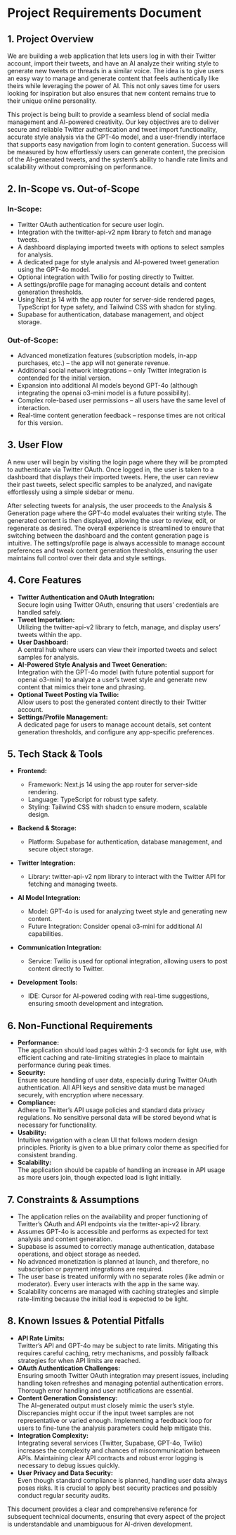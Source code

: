 # Project Requirements Document

## 1. Project Overview

We are building a web application that lets users log in with their Twitter account, import their tweets, and have an AI analyze their writing style to generate new tweets or threads in a similar voice. The idea is to give users an easy way to manage and generate content that feels authentically like theirs while leveraging the power of AI. This not only saves time for users looking for inspiration but also ensures that new content remains true to their unique online personality.

This project is being built to provide a seamless blend of social media management and AI-powered creativity. Our key objectives are to deliver secure and reliable Twitter authentication and tweet import functionality, accurate style analysis via the GPT-4o model, and a user-friendly interface that supports easy navigation from login to content generation. Success will be measured by how effortlessly users can generate content, the precision of the AI-generated tweets, and the system’s ability to handle rate limits and scalability without compromising on performance.

## 2. In-Scope vs. Out-of-Scope

### In-Scope:

*   Twitter OAuth authentication for secure user login.
*   Integration with the twitter-api-v2 npm library to fetch and manage tweets.
*   A dashboard displaying imported tweets with options to select samples for analysis.
*   A dedicated page for style analysis and AI-powered tweet generation using the GPT-4o model.
*   Optional integration with Twilio for posting directly to Twitter.
*   A settings/profile page for managing account details and content generation thresholds.
*   Using Next.js 14 with the app router for server-side rendered pages, TypeScript for type safety, and Tailwind CSS with shadcn for styling.
*   Supabase for authentication, database management, and object storage.

### Out-of-Scope:

*   Advanced monetization features (subscription models, in-app purchases, etc.) – the app will not generate revenue.
*   Additional social network integrations – only Twitter integration is contended for the initial version.
*   Expansion into additional AI models beyond GPT-4o (although integrating the openai o3-mini model is a future possibility).
*   Complex role-based user permissions – all users have the same level of interaction.
*   Real-time content generation feedback – response times are not critical for this version.

## 3. User Flow

A new user will begin by visiting the login page where they will be prompted to authenticate via Twitter OAuth. Once logged in, the user is taken to a dashboard that displays their imported tweets. Here, the user can review their past tweets, select specific samples to be analyzed, and navigate effortlessly using a simple sidebar or menu.

After selecting tweets for analysis, the user proceeds to the Analysis & Generation page where the GPT-4o model evaluates their writing style. The generated content is then displayed, allowing the user to review, edit, or regenerate as desired. The overall experience is streamlined to ensure that switching between the dashboard and the content generation page is intuitive. The settings/profile page is always accessible to manage account preferences and tweak content generation thresholds, ensuring the user maintains full control over their data and style settings.

## 4. Core Features

*   **Twitter Authentication and OAuth Integration:**\
    Secure login using Twitter OAuth, ensuring that users’ credentials are handled safely.
*   **Tweet Importation:**\
    Utilizing the twitter-api-v2 library to fetch, manage, and display users’ tweets within the app.
*   **User Dashboard:**\
    A central hub where users can view their imported tweets and select samples for analysis.
*   **AI-Powered Style Analysis and Tweet Generation:**\
    Integration with the GPT-4o model (with future potential support for openai o3-mini) to analyze a user’s tweet style and generate new content that mimics their tone and phrasing.
*   **Optional Tweet Posting via Twilio:**\
    Allow users to post the generated content directly to their Twitter account.
*   **Settings/Profile Management:**\
    A dedicated page for users to manage account details, set content generation thresholds, and configure any app-specific preferences.

## 5. Tech Stack & Tools

*   **Frontend:**

    *   Framework: Next.js 14 using the app router for server-side rendering.
    *   Language: TypeScript for robust type safety.
    *   Styling: Tailwind CSS with shadcn to ensure modern, scalable design.

*   **Backend & Storage:**

    *   Platform: Supabase for authentication, database management, and secure object storage.

*   **Twitter Integration:**

    *   Library: twitter-api-v2 npm library to interact with the Twitter API for fetching and managing tweets.

*   **AI Model Integration:**

    *   Model: GPT-4o is used for analyzing tweet style and generating new content.
    *   Future Integration: Consider openai o3-mini for additional AI capabilities.

*   **Communication Integration:**

    *   Service: Twilio is used for optional integration, allowing users to post content directly to Twitter.

*   **Development Tools:**

    *   IDE: Cursor for AI-powered coding with real-time suggestions, ensuring smooth development and integration.

## 6. Non-Functional Requirements

*   **Performance:**\
    The application should load pages within 2-3 seconds for light use, with efficient caching and rate-limiting strategies in place to maintain performance during peak times.
*   **Security:**\
    Ensure secure handling of user data, especially during Twitter OAuth authentication. All API keys and sensitive data must be managed securely, with encryption where necessary.
*   **Compliance:**\
    Adhere to Twitter’s API usage policies and standard data privacy regulations. No sensitive personal data will be stored beyond what is necessary for functionality.
*   **Usability:**\
    Intuitive navigation with a clean UI that follows modern design principles. Priority is given to a blue primary color theme as specified for consistent branding.
*   **Scalability:**\
    The application should be capable of handling an increase in API usage as more users join, though expected load is light initially.

## 7. Constraints & Assumptions

*   The application relies on the availability and proper functioning of Twitter’s OAuth and API endpoints via the twitter-api-v2 library.
*   Assumes GPT-4o is accessible and performs as expected for text analysis and content generation.
*   Supabase is assumed to correctly manage authentication, database operations, and object storage as needed.
*   No advanced monetization is planned at launch, and therefore, no subscription or payment integrations are required.
*   The user base is treated uniformly with no separate roles (like admin or moderator). Every user interacts with the app in the same way.
*   Scalability concerns are managed with caching strategies and simple rate-limiting because the initial load is expected to be light.

## 8. Known Issues & Potential Pitfalls

*   **API Rate Limits:**\
    Twitter’s API and GPT-4o may be subject to rate limits. Mitigating this requires careful caching, retry mechanisms, and possibly fallback strategies for when API limits are reached.
*   **OAuth Authentication Challenges:**\
    Ensuring smooth Twitter OAuth integration may present issues, including handling token refreshes and managing potential authentication errors. Thorough error handling and user notifications are essential.
*   **Content Generation Consistency:**\
    The AI-generated output must closely mimic the user’s style. Discrepancies might occur if the input tweet samples are not representative or varied enough. Implementing a feedback loop for users to fine-tune the analysis parameters could help mitigate this.
*   **Integration Complexity:**\
    Integrating several services (Twitter, Supabase, GPT-4o, Twilio) increases the complexity and chances of miscommunication between APIs. Maintaining clear API contracts and robust error logging is necessary to debug issues quickly.
*   **User Privacy and Data Security:**\
    Even though standard compliance is planned, handling user data always poses risks. It is crucial to apply best security practices and possibly conduct regular security audits.

This document provides a clear and comprehensive reference for subsequent technical documents, ensuring that every aspect of the project is understandable and unambiguous for AI-driven development.

